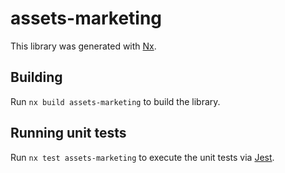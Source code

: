 # assets-marketing

This library was generated with [Nx](https://nx.dev).

## Building

Run `nx build assets-marketing` to build the library.

## Running unit tests

Run `nx test assets-marketing` to execute the unit tests via [Jest](https://jestjs.io).
